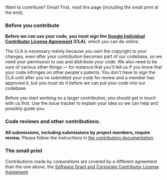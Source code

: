 Want to contribute? Great! First, read this page (including the small print at
the end).

### Before you contribute

**Before we can use your code, you must sign the [Google Individual Contributor
License
Agreement](https://developers.google.com/open-source/cla/individual?csw=1)
(CLA)**, which you can do online.

The CLA is necessary mainly because you own the copyright to your changes, even
after your contribution becomes part of our codebase, so we need your permission
to use and distribute your code. We also need to be sure of various other things
— for instance that you'll tell us if you know that your code infringes on other
people's patents. You don't have to sign the CLA until after you've submitted
your code for review and a member has approved it, but you must do it before we
can put your code into our codebase.

Before you start working on a larger contribution, you should get in touch with
us first. Use the issue tracker to explain your idea so we can help and possibly
guide you.

### Code reviews and other contributions.

**All submissions, including submissions by project members, require review.**
Please follow the instructions in [the contributors
documentation](http://bazel.build/contributing.html).

### The small print

Contributions made by corporations are covered by a different agreement than the
one above, the [Software Grant and Corporate Contributor License
Agreement](https://cla.developers.google.com/about/google-corporate).
